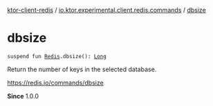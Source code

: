 [ktor-client-redis](../index.md) / [io.ktor.experimental.client.redis.commands](index.md) / [dbsize](./dbsize.md)

# dbsize

`suspend fun `[`Redis`](../io.ktor.experimental.client.redis/-redis/index.md)`.dbsize(): `[`Long`](https://kotlinlang.org/api/latest/jvm/stdlib/kotlin/-long/index.html)

Return the number of keys in the selected database.

https://redis.io/commands/dbsize

**Since**
1.0.0

